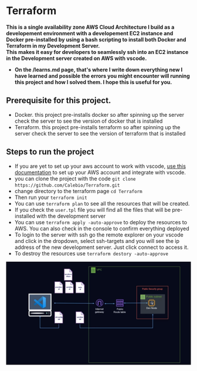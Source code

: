 # Terraform
**This is a single availability zone AWS Cloud Architecture I build as a developement environment with a developement EC2 instance and Docker pre-installed by using a bash scripting to install both Docker and Terraform in my Development Server.** <br/>
**This makes it easy for developers to seamlessly ssh into an EC2 instance in the Development server created on AWS with vscode.**
- **On the /learns.md page, that's where I write down everything new I have learned and possible the errors you might encounter will running this project and how I solved them. I hope this is useful for you.**

## Prerequisite for this project.
- Docker. this project pre-installs docker so after spinning up the server check the server to see the version of docker that is installed
- Terraform. this project pre-installs terraform so after spinning up the server check the server to see the version of terraform that is installed


## Steps to run the project

- If you are yet to set up your aws account to work with vscode, [use this documentation](https://docs.aws.amazon.com/toolkit-for-vscode/latest/userguide/welcome.html) to set up your AWS account and integrate with vscode.
- you can clone the project with the code `git clone https://github.com/Calebio/Terraform.git`
- change directory to the terraform page `cd Terraform`
- Then run your `terraform init`
- You can use `terraform plan` to see all the resources that will be created.
- If you check the `user.tpl` file you will find all the files that will be pre-installed with the development server
- You can use `terraform apply -auto-approve` to deploy the resources to AWS. You can also check in the console to confirm everything deployed
- To login to the server with ssh go the remote explorer on your vscode and click in the dropdown, select ssh-targets and you will see the ip address of the new development server. Just click connect to access it.
- To destroy the resources use `terraform destory -auto-approve`

![This is an image](https://github.com/Calebio/Terraform/blob/main/Dev-Archi.png)

